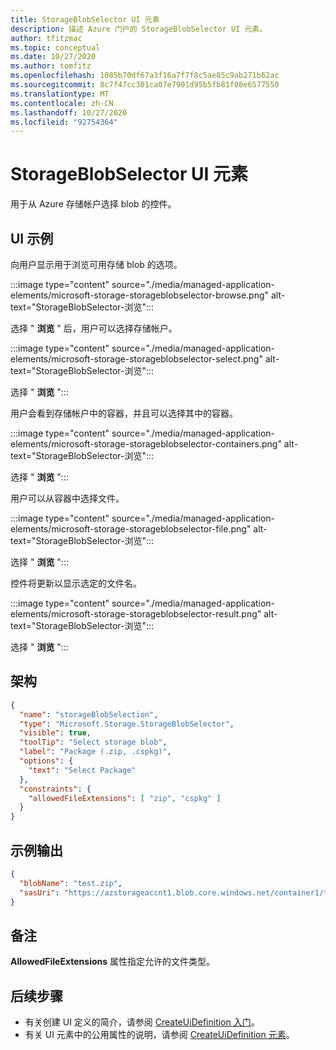 ```yaml
---
title: StorageBlobSelector UI 元素
description: 描述 Azure 门户的 StorageBlobSelector UI 元素。
author: tfitzmac
ms.topic: conceptual
ms.date: 10/27/2020
ms.author: tomfitz
ms.openlocfilehash: 1085b70df67a3f16a7f7f8c5ae85c9ab271b62ac
ms.sourcegitcommit: 8c7f47cc301ca07e7901d95b5fb81f08e6577550
ms.translationtype: MT
ms.contentlocale: zh-CN
ms.lasthandoff: 10/27/2020
ms.locfileid: "92754364"
---
```

# <a name="microsoftstoragestorageblobselector-ui-element"></a>StorageBlobSelector UI 元素

用于从 Azure 存储帐户选择 blob 的控件。

## <a name="ui-sample"></a>UI 示例

向用户显示用于浏览可用存储 blob 的选项。

:::image type="content" source="./media/managed-application-elements/microsoft-storage-storageblobselector-browse.png" alt-text="StorageBlobSelector-浏览&quot;:::

选择 &quot; **浏览** " 后，用户可以选择存储帐户。

:::image type="content" source="./media/managed-application-elements/microsoft-storage-storageblobselector-select.png" alt-text="StorageBlobSelector-浏览&quot;:::

选择 &quot; **浏览** ":::

用户会看到存储帐户中的容器，并且可以选择其中的容器。

:::image type="content" source="./media/managed-application-elements/microsoft-storage-storageblobselector-containers.png" alt-text="StorageBlobSelector-浏览&quot;:::

选择 &quot; **浏览** ":::

用户可以从容器中选择文件。

:::image type="content" source="./media/managed-application-elements/microsoft-storage-storageblobselector-file.png" alt-text="StorageBlobSelector-浏览&quot;:::

选择 &quot; **浏览** ":::

控件将更新以显示选定的文件名。

:::image type="content" source="./media/managed-application-elements/microsoft-storage-storageblobselector-result.png" alt-text="StorageBlobSelector-浏览&quot;:::

选择 &quot; **浏览** ":::

## <a name="schema"></a>架构

```json
{
  "name": "storageBlobSelection",
  "type": "Microsoft.Storage.StorageBlobSelector",
  "visible": true,
  "toolTip": "Select storage blob",
  "label": "Package (.zip, .cspkg)",
  "options": {
    "text": "Select Package"
  },
  "constraints": {
    "allowedFileExtensions": [ "zip", "cspkg" ]
  }
}
```

## <a name="sample-output"></a>示例输出

```json
{
  "blobName": "test.zip",
  "sasUri": "https://azstorageaccnt1.blob.core.windows.net/container1/test.zip?sp=r&se=2020-10-10T07:46:22Z&sv=2019-12-12&sr=b&sig=X4EL8ZsRmiP1TVxkVfTcGyMj2sHg1zCbFBXsDmnNOyg%3D"
}

```

## <a name="remarks"></a>备注

**AllowedFileExtensions** 属性指定允许的文件类型。

## <a name="next-steps"></a>后续步骤

* 有关创建 UI 定义的简介，请参阅 [CreateUiDefinition 入门](create-uidefinition-overview.md)。
* 有关 UI 元素中的公用属性的说明，请参阅 [CreateUiDefinition 元素](create-uidefinition-elements.md)。
